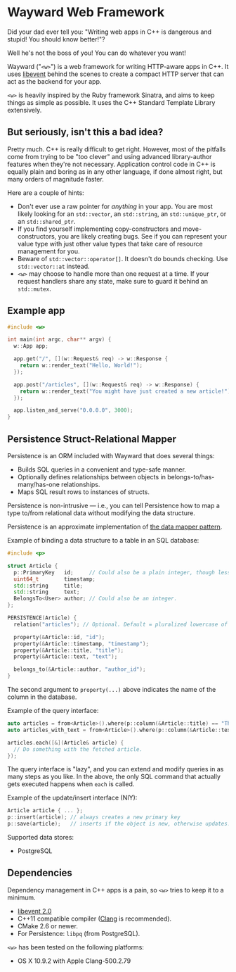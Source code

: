 Wayward Web Framework
======================

Did your dad ever tell you: "Writing web apps in C++ is dangerous and stupid! You should know better!"?

Well he's not the boss of you! You can do whatever you want!

Wayward ("`<w>`") is a web framework for writing HTTP-aware apps in C++. It uses [libevent](http://libevent.org/) behind
the scenes to create a compact HTTP server that can act as the backend for your app.

`<w>` is heavily inspired by the Ruby framework Sinatra, and aims to keep things as simple as possible.
It uses the C++ Standard Template Library extensively.


But seriously, isn't this a bad idea?
-------------------------------------

Pretty much. C++ is really difficult to get right. However, most of the pitfalls come from
trying to be "too clever" and using advanced library-author features when they're
not necessary. Application control code in C++ is equally plain and boring as in
any other language, if done almost right, but many orders of magnitude faster.

Here are a couple of hints:

- Don't ever use a raw pointer for *anything* in your <w> app. You are most
  likely looking for an `std::vector`, an `std::string`, an `std::unique_ptr`, or an `std::shared_ptr`.
- If you find yourself implementing copy-constructors and move-constructors, you are likely
  creating bugs. See if you can represent your value type with just other value types that
  take care of resource management for you.
- Beware of `std::vector::operator[]`. It doesn't do bounds checking. Use `std::vector::at` instead.
- `<w>` may choose to handle more than one request at a time. If your request handlers share
  any state, make sure to guard it behind an `std::mutex`.

Example app
-----------

```C++
#include <w>

int main(int argc, char** argv) {
  w::App app;

  app.get("/", [](w::Request& req) -> w::Response {
    return w::render_text("Hello, World!");
  });

  app.post("/articles", [](w::Request& req) -> w::Response) {
    return w::render_text("You might have just created a new article!");
  });

  app.listen_and_serve("0.0.0.0", 3000);
}
```

Persistence Struct-Relational Mapper
------------------------------------

Persistence is an ORM included with Wayward that does several things:

- Builds SQL queries in a convenient and type-safe manner.
- Optionally defines relationships between objects in belongs-to/has-many/has-one relationships.
- Maps SQL result rows to instances of structs.

Persistence is non-intrusive — i.e., you can tell Persistence how to map a type to/from relational data without modifying the data structure.

Persistence is an approximate implementation of [the data mapper pattern](http://en.wikipedia.org/wiki/Data_mapper_pattern).

Example of binding a data structure to a table in an SQL database:

```C++
#include <p>

struct Article {
  p::PrimaryKey   id;     // Could also be a plain integer, though less safe.
  uint64_t        timestamp;
  std::string     title;
  std::string     text;
  BelongsTo<User> author; // Could also be an integer.
};

PERSISTENCE(Article) {
  relation("articles"); // Optional. Default = pluralized lowercase of the struct name.

  property(&Article::id, "id");
  property(&Article::timestamp, "timestamp");
  property(&Article::title, "title");
  property(&Article::text, "text");

  belongs_to(&Article::author, "author_id");
}
```

The second argument to `property(...)` above indicates the name of the column in the database.

Example of the query interface:

```C++
auto articles = from<Article>().where(p::column(&Article::title) == "The title.").order(&Article::timestamp).reverse_order();
auto articles_with_text = from<Article>().where(p::column(&Article::text).like("%something%"));

articles.each([&](Article& article) {
  // Do something with the fetched article.
});
```

The query interface is "lazy", and you can extend and modify queries in as many steps as you like. In the above, the only SQL command that actually gets executed happens when `each` is called.

Example of the update/insert interface (NIY):

```C++
Article article { ... };
p::insert(article); // always creates a new primary key
p::save(article);   // inserts if the object is new, otherwise updates.
```

Supported data stores:

- PostgreSQL

Dependencies
------------

Dependency management in C++ apps is a pain, so `<w>` tries to keep it to a minimum.

- [libevent 2.0](http://libevent.org/)
- C++11 compatible compiler ([Clang](http://clang.llvm.org/) is recommended).
- CMake 2.6 or newer.
- For Persistence: `libpq` (from PostgreSQL).

`<w>` has been tested on the following platforms:

- OS X 10.9.2 with Apple Clang-500.2.79

